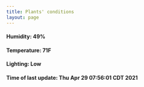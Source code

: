 ```yaml
---
title: Plants' conditions
layout: page
---
```



#### Humidity: 49%
#### Temperature: 71F
#### Lighting: Low
#### Time of last update: Thu Apr 29 07:56:01 CDT 2021
